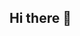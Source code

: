 ## Hi there 👋

<!--
**Kuldeepghante/Kuldeepghante** is a ✨ _special_ ✨ repository because its `README.md` (this file) appears on your GitHub profile.

Here are some ideas to get you started:


- 🌱 I’m currently learning bca
-->
